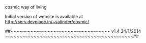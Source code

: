 
cosmic way of living


Initial version of website is available at http://serv.devplace.in/~satinder/cosmic/

##~~~~~~~~~~~~~~~~~~~~~~~~~~~~~~~~~~~   v1.4 24/1/2014   ~~~~~~~~~~~~~~~~~~~~~~~~~~~~~~~~~~~~~~~~~~~~~##

